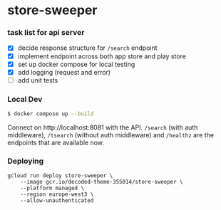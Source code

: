 # store-sweeper

### task list for api server

- [x] decide response structure for `/search` endpoint
- [x] implement endpoint across both app store and play store
- [x] set up docker compose for local testing
- [x] add logging (request and error)
- [ ] add unit tests

### Local Dev

```sh
$ docker compose up --build
```

Connect on http://localhost:8081 with the API. `/search` (with auth middleware), `/tsearch` (without auth middleware) and `/healthz` are the endpoints that are available now.

### Deploying

```
gcloud run deploy store-sweeper \
    --image gcr.io/decoded-theme-355014/store-sweeper \
    --platform managed \
    --region europe-west3 \
    --allow-unauthenticated
```
